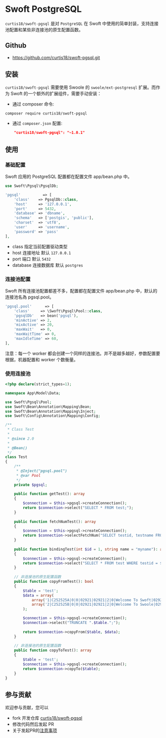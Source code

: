# Swoft PostgreSQL

`curtis18/swoft-pgsql` 是对 `PostgreSQL` 在 Swoft 中使用的简单封装，支持连接池配置和某些非连接池的原生配置函数。

## Github

- https://github.com/curtis18/swoft-pgsql.git

## 安装

`curtis18/swoft-pgsql` 需要使用 Swoole 的 `swoole/ext-postgresql` 扩展。而作为 Swoft 的一个额外的扩展组件，需要手动安装：

- 通过 composer 命令:

```bash
composer require curtis18/swoft-pgsql
```

- 通过 `composer.json` 配置:

```json
    "curtis18/swoft-pgsql": "~1.0.1"
```

## 使用

### 基础配置

Swoft 应用的 PostgreSQL 配置都在配置文件 app/bean.php 中。

```php
use Swoft\Pgsql\PgsqlDb;

'pgsql'          => [
	'class'    => PgsqlDb::class,
	'host'     => '127.0.0.1',
	'port'     => 5432,
	'database' => 'dbname',
	'schema'   => ['postgis', 'public'],
	'charset'  => 'utf8',
	'user'     => 'username',
	'password' => 'pass'
],
```

- class 指定当前配置驱动类型
- host 连接地址 默认 `127.0.0.1`
- port 端口 默认 `5432`
- database 连接数据库 默认 `postgres`


### 连接池配置

Swoft 所有连接池配置都差不多，配置都在配置文件 app/bean.php 中，默认的连接池名為 pgsql.pool。

```php
'pgsql.pool'      => [
	'class'     => \Swoft\Pgsql\Pool::class,
	'pgsqlDb'   => bean('pgsql'),
	'minActive' => 2,
	'mixActive' => 20,
	'maxWait'   => 0,
	'maxWaitTime' => 0,
	'maxIdleTime' => 60,
],
```

<p class="tip">
    注意：每一个 worker 都会创建一个同样的连接池。并不是越多越好，参数配置要根据，机器配置和 worker 个数衡量。
</p>


### 使用连接池


```php
<?php declare(strict_types=1);

namespace App\Model\Data;

use Swoft\Pgsql\Pool;
use Swoft\Bean\Annotation\Mapping\Bean;
use Swoft\Bean\Annotation\Mapping\Inject;
use Swoft\Config\Annotation\Mapping\Config;

/**
 * Class Test
 *
 * @since 2.0
 * 
 * @Bean()
 */
class Test
{
    /**
     * @Inject("pgsql.pool")
     * @var Pool
     */
    private $pgsql;
    
    public function getTest(): array
    {
        $connection = $this->pgsql->createConnection();
        return $connection->select("SELECT * FROM test;");
    }
    
    public function fetchNumTest(): array
    {
        $connection = $this->pgsql->createConnection();
        return $connection->selectFetchNum("SELECT testid, testname FROM test;");
    }
    
    public function bindingTest(int $id = 1, string name = "myname"): array
    {
        $connection = $this->pgsql->createConnection();
        return $connection->select("SELECT * FROM test WHERE testid = $1 AND testname = $2;", array($id, $name));
    }
    
    // 非连接池的原生配置函数
    public function copyFromTest(): bool
    {
        $table = 'test';
        $data = array(
            array('1|C252525A|0|0|02921|02921|2|0|Welcome To Swoft|02921||benny|2019-09-03 14:40:55|1|'),
            array('2|C252525B|0|0|02921|02921|2|0|Welcome To Swoole|02921||curtis|2019-07-03 14:40:55|1|'),
        );

        $connection = $this->pgsql->createConnection();
        $connection->select("TRUNCATE ".$table.";");
	
        return $connection->copyFrom($table, $data);
    }
    
    // 非连接池的原生配置函数
    public function copyToTest(): array
    {
        $table = 'test';
        $connection = $this->pgsql->createConnection();
        return $connection->copyTo($table);
    }
}
```

## 参与贡献

欢迎参与贡献，您可以

- fork 开发仓库 [curtis18/swoft-pgsql](https://github.com/curtis18/swoft-pgsql)
- 修改代码然后发起 PR
- 关于发起PR的[注意事项](https://github.com/swoft-cloud/swoft/issues/829)
